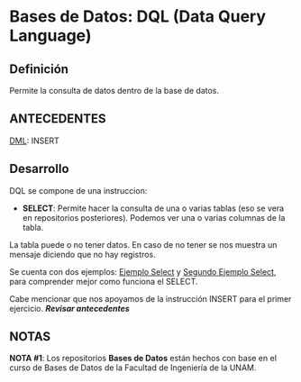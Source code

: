 # Bases de Datos: DQL (Data Query Language)

Definición
--------------------------------------------------------------------------------------------------------------------------------------------------------
Permite la consulta de datos dentro de la base de datos.

ANTECEDENTES
--------------------------------------------------------------------------------------------------------------------------------------------------------
[DML](https://github.com/BarrigueteHector/Bases-de-Datos-DML): INSERT

Desarrollo
--------------------------------------------------------------------------------------------------------------------------------------------------------
DQL se compone de una instruccion:
- **SELECT**: Permite hacer la consulta de una o varias tablas (eso se vera en repositorios posteriores). Podemos ver una o varias columnas de la tabla.

La tabla puede o no tener datos. En caso de no tener se nos muestra un mensaje diciendo que no hay registros.

Se cuenta con dos ejemplos: [Ejemplo Select](https://github.com/BarrigueteHector/Bases-de-Datos-DQL/blob/main/ejemploSelect.sql) y [Segundo Ejemplo Select](https://github.com/BarrigueteHector/Bases-de-Datos-DQL/blob/main/ejemploSelect2.sql), para comprender mejor como funciona el SELECT. 

Cabe mencionar que nos apoyamos de la instrucción INSERT para el primer ejercicio. ***Revisar antecedentes***

NOTAS
--------------------------------------------------------------------------------------------------------------------------------------------------------
**NOTA #1**: Los repositorios **Bases de Datos** están hechos con base en el curso de Bases de Datos de la Facultad de Ingeniería de la UNAM. 
